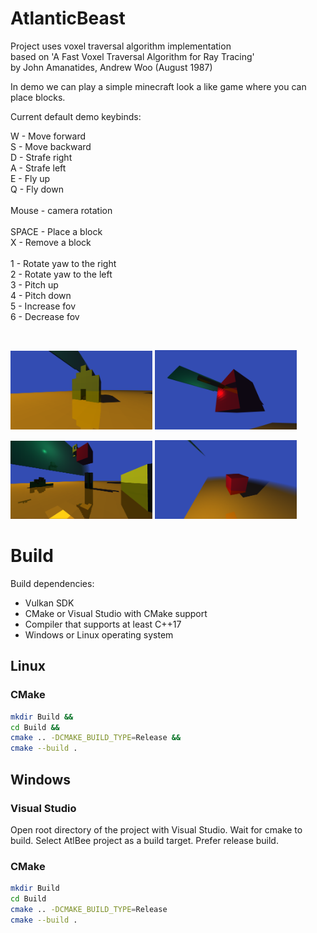 # AtlanticBeast

Project uses voxel traversal algorithm implementation <br>
based on 'A Fast Voxel Traversal Algorithm for Ray Tracing'<br>
by John Amanatides, Andrew Woo (August 1987)

In demo we can play a simple minecraft look a like game where you can place blocks.

Current default demo keybinds:

W - Move forward<br>
S - Move backward<br>
D - Strafe right<br>
A - Strafe left<br>
E - Fly up<br>
Q - Fly down<br>
<br>
Mouse - camera rotation<br>
<br>
SPACE - Place a block<br>
X - Remove a block<br>
<br>
1 - Rotate yaw to the right<br>
2 - Rotate yaw to the left<br>
3 - Pitch up<br>
4 - Pitch down<br>
5 - Increase fov<br>
6 - Decrease fov<br>

<br>


<p float="left">
  <img src="https://github.com/Im-Bee/AtlanticBeast/blob/master/Docs/screenshot00.jpg?raw=true" alt="Screenshot" width="45%"/>
  <img src="https://github.com/Im-Bee/AtlanticBeast/blob/master/Docs/screenshot01.jpg?raw=true" alt="Screenshot" width="45%"/>
</p>
<p float="left">
  <img src="https://github.com/Im-Bee/AtlanticBeast/blob/master/Docs/screenshot04.jpg?raw=true" alt="Screenshot" width="45%"/>
  <img src="https://github.com/Im-Bee/AtlanticBeast/blob/master/Docs/screenshot03.jpg?raw=true" alt="Screenshot" width="45%"/>
</p>

# Build

Build dependencies:
  - Vulkan SDK
  - CMake or Visual Studio with CMake support
  - Compiler that supports at least C++17
  - Windows or Linux operating system

## Linux

### CMake

``` sh
mkdir Build &&
cd Build &&
cmake .. -DCMAKE_BUILD_TYPE=Release &&
cmake --build .
```

## Windows

### Visual Studio 

Open root directory of the project with Visual Studio. Wait for cmake to build. Select AtlBee project as a build target.
Prefer release build.

### CMake

``` sh
mkdir Build
cd Build
cmake .. -DCMAKE_BUILD_TYPE=Release
cmake --build .
```


